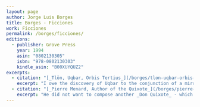 ```yaml
---
layout: page
author: Jorge Luis Borges
title: Borges - Ficciones
work: Ficciones
permalink: /borges/ficciones/
editions:
  - publisher: Grove Press
    year: 1994
    asin: "0802130305"
    isbn: "978-0802130303"
    kindle_asin: "B00XUYQUZ2"
excerpts:
  - citation: "[_Tlön, Uqbar, Orbis Tertius_](/borges/tlon-uqbar-orbis-tertius)"
    excerpt: "I owe the discovery of Uqbar to the conjunction of a mirror and an encylopedia. The unnerving mirror hung at the end of a corridor in a villa on Calle Gaona, in Ramos Mejía; the misleading encylopedia goes by the name of _The Anglo-American Cyclopaedia_ (New York, 1917), and is a literal if inadequate reprint of the 1902 _Encyclopaedia Britannica_."
  - citation: "[_Pierre Menard, Author of the Quixote_](/borges/pierre-menard-author-of-the-quixote)"
    excerpt: "He did not want to compose another _Don Quixote_ - which would be so easy - but _the Don Quixote_. It is unnecessary to add that his aim was never to produce a mechanical transcription of the original; he did not propose to copy it. His admirable ambition was to produce pages which would coincide - word for word and line for line - with those of Miguel de Cervantes."
---
```

